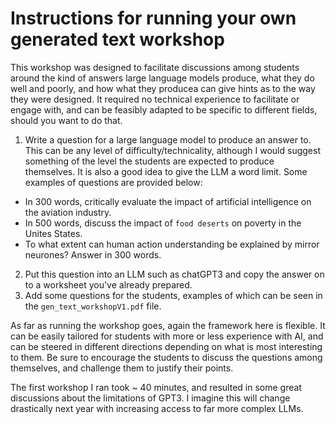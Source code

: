 # Instructions for running your own generated text workshop

This workshop was designed to facilitate discussions among students around the kind of answers large language models produce, what they do well and poorly, and how what they producea can give hints as to the way they were designed.
It required no technical experience to facilitate or engage with, and can be feasibly adapted to be specific to different fields, should you want to do that.

1. Write a question for a large language model to produce an answer to. This can be any level of difficulty/technicality, although I would suggest something of the level the students are expected to produce themselves. It is also a good idea to give the LLM a word limit. Some examples of questions are provided below:
  - In 300 words, critically evaluate the impact of artificial intelligence on the aviation industry.
  - In 500 words, discuss the impact of `food deserts` on poverty in the Unites States.
  - To what extent can human action understanding be explained by mirror neurones? Answer in 300 words.
2. Put this question into an LLM such as chatGPT3 and copy the answer on to a worksheet you've already prepared.
3. Add some questions for the students, examples of which can be seen in the `gen_text_workshopV1.pdf` file.

As far as running the workshop goes, again the framework here is flexible. It can be easily tailored for students with more or less experience with AI, and can be steered in different directions depending on what is most interesting to them. Be sure to encourage the students to discuss the questions among themselves, and challenge them to justify their points.

The first workshop I ran took ~ 40 minutes, and resulted in some great discussions about the limitations of GPT3. I imagine this will change drastically next year with increasing access to far more complex LLMs.

